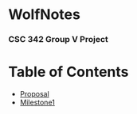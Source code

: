 # WolfNotes
### CSC 342 Group V Project

# Table of Contents
- [Proposal](/Proposal/README.md)
- [Milestone1](/Milestone1/README.md)
